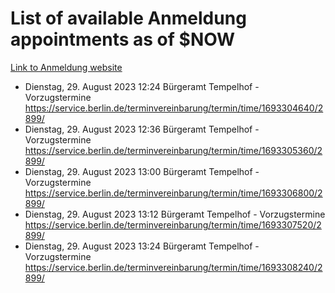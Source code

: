 # List of available Anmeldung appointments as of $NOW
[Link to Anmeldung website](https://service.berlin.de/terminvereinbarung/termin/tag.php?termin=1&anliegen[]=120686&dienstleisterlist=122210,122217,327316,122219,327312,122227,327314,122231,327346,122243,327348,122254,122252,329742,122260,329745,122262,329748,122271,327278,122273,327274,122277,327276,330436,122280,327294,122282,327290,122284,327292,122291,327270,122285,327266,122286,327264,122296,327268,150230,329760,122297,327286,122294,327284,122312,329763,122314,329775,122304,327330,122311,327334,122309,327332,317869,122281,327352,122279,329772,122283,122276,327324,122274,327326,122267,329766,122246,327318,122251,327320,122257,327322,122208,327298,122226,327300&herkunft=http%3A%2F%2Fservice.berlin.de%2Fdienstleistung%2F120686%2F)
- Dienstag, 29. August 2023 12:24 Bürgeramt Tempelhof - Vorzugstermine https://service.berlin.de/terminvereinbarung/termin/time/1693304640/2899/
- Dienstag, 29. August 2023 12:36 Bürgeramt Tempelhof - Vorzugstermine https://service.berlin.de/terminvereinbarung/termin/time/1693305360/2899/
- Dienstag, 29. August 2023 13:00 Bürgeramt Tempelhof - Vorzugstermine https://service.berlin.de/terminvereinbarung/termin/time/1693306800/2899/
- Dienstag, 29. August 2023 13:12 Bürgeramt Tempelhof - Vorzugstermine https://service.berlin.de/terminvereinbarung/termin/time/1693307520/2899/
- Dienstag, 29. August 2023 13:24 Bürgeramt Tempelhof - Vorzugstermine https://service.berlin.de/terminvereinbarung/termin/time/1693308240/2899/
